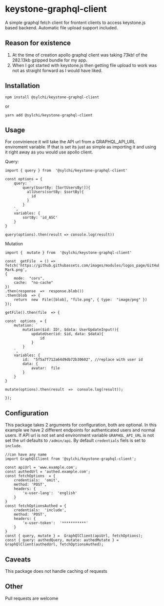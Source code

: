 # keystone-graphql-client

A simple graphql fetch client for frontent clients to access keystone.js based backend. Automatic file upload support included.


## Reason for existence

1) At the time of creation apollo graphql client was taking 73kb! of the 282.13kb gzipped bundle for my app.
2) When I got started with keystone.js then getting file upload to work was not as straight forward as I would have liked. 

## Installation

    npm install @sylchi/keystone-graphql-client

or

    yarn add @sylchi/keystone-graphql-client

## Usage

For convinience it will take the API url from a GRAPHQL_API_URL enviroment variable. If that is set its just as simple as importing it and using it right away as you would use apollo client.

Query:

    import { query } from  '@sylchi/keystone-graphql-client'
	
	const options = {
		query: `
			query($sortBy: [SortUsersBy!]){
			  allUsers(sortBy: $sortBy){
			    id
			  }
			}
		`,
		variables: {
			sortBy: 'id_ASC'
		}
	}
	
	query(options).then(result => console.log(result))

Mutation

    import {  mutate } from  '@sylchi/keystone-graphql-client'

	const  getFile  = () =>  fetch('https://github.githubassets.com/images/modules/logos_page/GitHub-Mark.png',
	{
		mode:  "cors",
		cache:  "no-cache"
	})
	.then(response  =>  response.blob())
	.then(blob  => {
		return  new  File([blob], "file.png", { type:  "image/png" })
	});

	getFile().then(file  => {

	const  options  = {
		mutation: `
			mutation($id: ID!, $data: UserUpdateInput!){
				updateUser(id: $id, data: $data){
					id
				}
			}
		`,
		variables: {
			id:  "5f5a7f712a64d9db72b30602", //replace with user id
			data: {
				avatar:  file
			}
		}
	}
	
	mutate(options).then(result  =>  console.log(result));
	
	});




## Configuration

This package takes 2 arguments for configuration, both are optional. In this example we have 2 different endpoints for authenticated users and normal users. If API url is not set and environment variable `GRAPHQL_API_URL` is not set the url defaults to `/admin/api`.
By default `credentials` fiels is set to `include`.

  	//can have any name
	import GraphQlClient from '@sylchi/keystone-graphql-client';
	
	const apiUrl = 'www.example.com';
	const authedUrl = 'authed.example.com';
	const fetchOptions  = {
		credentials:  'omit',
		method: 'POST',
		headers: {
			'x-user-lang':  'english'
		}
	}
	const fetchOptionsAuthed = {
		credentials:  'include',
		method: 'POST',
		headers: {
			'x-user-token':  '***********'
		}
	}
	const { query, mutate } =  GraphQlClient(apiUrl, fetchOptions);
	const { query: authedQuery, mutate: authedMutate } = GraphQlClient(authedUrl, fetchOptionsAuthed);
	

## Caveats

This package does not handle caching of requests

## Other

Pull requests are welcome